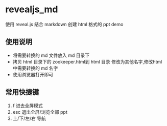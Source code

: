# revealjs_md
使用 reveal.js 结合 markdown 创建 html 格式的 ppt demo
## 使用说明
- 将需要转换的 md 文件放入 md 目录下
- 拷贝 html 目录下的 zookeeper.html到 html 目录 修改为其他名字,修改html 中需要转换的 md 名字
- 使用浏览器打开即可

## 常用快捷键
1. f 进去全屏模式
2. esc 退出全屏/浏览全部 ppt
3. 上/下/左/右 导航
